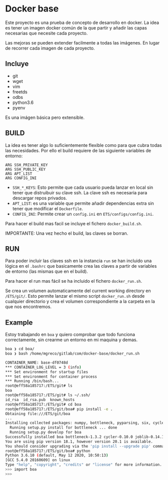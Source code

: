 # Docker base

Este proyecto es una prueba de concepto de desarrollo en docker. La idea
es tener un imagen docker común de la que partir y añadir las capas necesarias
que necesite cada proyecto.

Las mejoras se pueden extender facilmente a todas las imágenes. En lugar de recorrer cada imagen de cada proyecto.

## Incluye

* git
* wget
* vim
* freetds
* odbs
* python3.6
* pyenv

Es una imágen básica pero extensible.

## BUILD 

La idea es tener algo lo suficientemente flexible como para que cubra todas
las necesidades. Por ello el build requiere de las siguiente variables de 
entorno:


```docker
ARG SSH_PRIVATE_KEY
ARG SSH_PUBLIC_KEY
ARG APT_LIST
ARG CONFIG_INI
```

* `SSH_*_KEYS`: Esto permite que cada usuario pueda lanzar en local sin tener
  que distruibuir su clave ssh. La clave ssh es necesaria para descargar repos
  privados.
* `APT_LIST`: es una variable que permite añadir dependencias extra sin tener
  que modificar el `Dockerfile`.
* `CONFIG_INI`: Permite crear un `config.ini` en `ETS/configs/config.ini`.

Para hacer el build mas facil se incluye el fichero `docker_build.sh`.


IMPORTANTE: Una vez hecho el build, las claves se borran.

## RUN

Para poder incluir las claves ssh en la instancia `run` se han incluido 
una lógica en el `.bashrc` que basicamente crea las claves a partir de 
variables de entorno (las mismas que en el build).

Para hacer el run mas fácil se ha incluido el fichero `docker_run.sh`.

Se crea un volumen automaticamente del current working directory en `/ETS/git/`.
Esto permite lanzar el mismo script `docker_run.sh` desde cualquier directorio
y crea el volumen correspondiente a la carpeta en la que nos encontremos.

## Example

Estoy trabajando en `boa` y quiero comprobar que todo funciona correctamente,
sin crearme un entorno en mi maquina y demas.

```bash
boa ❯ cd boa/
boa ❯ bash /home/mgreco/gitlab/com/docker-base/docker_run.sh

CONTAINER_NAME: base-df0748d
*** CONTAINER_LOG_LEVEL = 3 (info)
*** Set environment for startup files
*** Set environment for container process
*** Running /bin/bash...
root@eff58a185717:/ETS/git# ls
boa
root@eff58a185717:/ETS/git# ls ~/.ssh/
id_rsa  id_rsa.pub  known_hosts
root@eff58a185717:/ETS/git# cd boa
root@eff58a185717:/ETS/git/boa# pip install -e .
Obtaining file:///ETS/git/boa
...
Installing collected packages: numpy, bottleneck, pyparsing, six, cycler, kiwisolver, python-dateutil, matplotlib, llvmlite, numba, numexpr, pytz, pandas, joblib, scipy, scikit-learn, boa
  Running setup.py install for bottleneck ... done
  Running setup.py develop for boa
Successfully installed boa bottleneck-1.3.2 cycler-0.10.0 joblib-0.14.1 kiwisolver-1.2.0 llvmlite-0.32.1 matplotlib-3.2.1 numba-0.49.1 numexpr-2.7.1 numpy-1.18.4 pandas-1.0.3 pyparsing-2.4.7 python-dateutil-2.8.1 pytz-2020.1 scikit-learn-0.22.2.post1 scipy-1.4.1 six-1.14.0
You are using pip version 18.1, however version 20.1 is available.
You should consider upgrading via the 'pip install --upgrade pip' command.
root@eff58a185717:/ETS/git/boa# python
Python 3.6.10 (default, May 12 2020, 10:50:13)
[GCC 5.4.0 20160609] on linux
Type "help", "copyright", "credits" or "license" for more information.
>>> import boa
>>>
```
